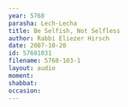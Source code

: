 ```yaml
---
year: 5768
parasha: Lech-Lecha
title: Be Selfish, Not Selfless
author: Rabbi Eliezer Hirsch
date: 2007-10-20
id: 57681031
filename: 5768-103-1
layout: audio
moment: 
shabbat: 
occasion: 
---
```

